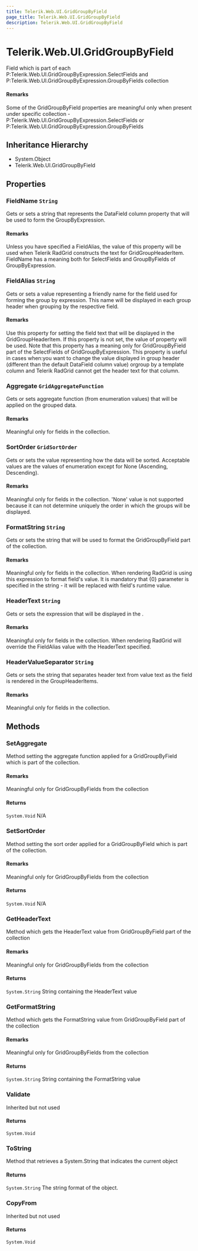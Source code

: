 ```yaml
---
title: Telerik.Web.UI.GridGroupByField
page_title: Telerik.Web.UI.GridGroupByField
description: Telerik.Web.UI.GridGroupByField
---
```


# Telerik.Web.UI.GridGroupByField

Field which is part of each P:Telerik.Web.UI.GridGroupByExpression.SelectFields and P:Telerik.Web.UI.GridGroupByExpression.GroupByFields collection

#### Remarks
Some of the GridGroupByField properties are meaningful only when present under
                specific collection - P:Telerik.Web.UI.GridGroupByExpression.SelectFields or
                P:Telerik.Web.UI.GridGroupByExpression.GroupByFields

## Inheritance Hierarchy

* System.Object
* Telerik.Web.UI.GridGroupByField

## Properties

###  FieldName `String`

Gets or sets a string that represents the DataField column
            property that will be used to form the GroupByExpression.

#### Remarks
Unless you have specified a FieldAlias, the value of this
            property will be used when Telerik RadGrid constructs the text for
            GridGroupHeaderItem. FieldName has a meaning both for
            SelectFields and GroupByFields of
            GroupByExpression.

###  FieldAlias `String`

Gets or sets a value representing a friendly name for the field used for forming
            the group by expression. This name will be displayed in each group header when grouping
            by the respective field.

#### Remarks
Use this property for setting the field text that will be displayed in the
                    GridGroupHeaderItem. If this property is not set, the value of
                     property will be used. Note that this property has
                    a meaning only for GridGroupByField part of the SelectFields of
                    GridGroupByExpression.
                This property is useful in cases when:you want to change the value displayed in group header (different than
                    the default DataField column value)
                    orgroup by a template column and Telerik RadGrid cannot get the
                    header text for that column.

###  Aggregate `GridAggregateFunction`

Gets or sets aggregate function (from 
                enumeration values) that will be applied on the grouped data.

#### Remarks
Meaningful only for fields in the
                 collection.

###  SortOrder `GridSortOrder`

Gets or sets the value representing how the data will be sorted. Acceptable values
                are the values of  enumeration except for None
                (Ascending, Descending).

#### Remarks
Meaningful only for fields in the
                 collection. 'None' value is
                not supported because it can not determine uniquely the order in which the groups
                will be displayed.

###  FormatString `String`

Gets or sets the string that will be used to format the GridGroupByField part of
                the  collection.

#### Remarks
Meaningful only for fields in the
                     collection.
                When rendering RadGrid is using this expression to format field's value. It
                is mandatory that {0} parameter is specified in the string - it will be replaced
                with field's runtime value.

###  HeaderText `String`

Gets or sets the expression that will be displayed in the
                .

#### Remarks
Meaningful only for fields in the
                 collection. When rendering
                RadGrid will override the FieldAlias value with the
                HeaderText specified.

###  HeaderValueSeparator `String`

Gets or sets the string that separates header text from value text as the
                field is rendered in the GroupHeaderItems.

#### Remarks
Meaningful only for fields in the
                 collection.

## Methods

###  SetAggregate

Method setting the aggregate function applied for a
                GridGroupByField which is part of the
                 collection.

#### Remarks
Meaningful only for GridGroupByFields from the
                 collection

#### Returns

`System.Void` N/A

###  SetSortOrder

Method setting the sort order applied for a GridGroupByField which
                is part of the  collection.

#### Remarks
Meaningful only for GridGroupByFields from the
                 collection

#### Returns

`System.Void` N/A

###  GetHeaderText

Method which gets the HeaderText value from GridGroupByField part
                of the  collection

#### Remarks
Meaningful only for GridGroupByFields from the
                 collection

#### Returns

`System.String` String containing the HeaderText value

###  GetFormatString

Method which gets the FormatString value from GridGroupByField
                part of the  collection

#### Remarks
Meaningful only for GridGroupByFields from the
                 collection

#### Returns

`System.String` String containing the FormatString value

###  Validate

Inherited but not used

#### Returns

`System.Void` 

###  ToString

Method that retrieves a System.String that indicates the current
            object

#### Returns

`System.String` The string format of the object.

###  CopyFrom

Inherited but not used

#### Returns

`System.Void` 

